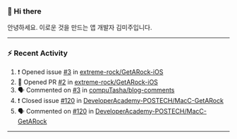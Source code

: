 ### 👋 Hi there 

안녕하세요. 이로운 것을 만드는 앱 개발자 김미주입니다. 

---
### :zap: Recent Activity

<!--START_SECTION:activity-->
1. ❗️ Opened issue [#3](https://github.com/extreme-rock/GetARock-iOS/issues/3) in [extreme-rock/GetARock-iOS](https://github.com/extreme-rock/GetARock-iOS)
2. 💪 Opened PR [#2](https://github.com/extreme-rock/GetARock-iOS/pull/2) in [extreme-rock/GetARock-iOS](https://github.com/extreme-rock/GetARock-iOS)
3. 🗣 Commented on [#3](https://github.com/compuTasha/blog-comments/issues/3) in [compuTasha/blog-comments](https://github.com/compuTasha/blog-comments)
4. ❗️ Closed issue [#120](https://github.com/DeveloperAcademy-POSTECH/MacC-GetARock/issues/120) in [DeveloperAcademy-POSTECH/MacC-GetARock](https://github.com/DeveloperAcademy-POSTECH/MacC-GetARock)
5. 🗣 Commented on [#120](https://github.com/DeveloperAcademy-POSTECH/MacC-GetARock/issues/120) in [DeveloperAcademy-POSTECH/MacC-GetARock](https://github.com/DeveloperAcademy-POSTECH/MacC-GetARock)
<!--END_SECTION:activity-->

---

<!--
**compuTasha/compuTasha** is a ✨ _special_ ✨ repository because its `README.md` (this file) appears on your GitHub profile.

Here are some ideas to get you started:

- 🔭 I’m currently working on ...
- 🌱 I’m currently learning ...
- 👯 I’m looking to collaborate on ...
- 🤔 I’m looking for help with ...
- 💬 Ask me about ...
- 📫 How to reach me: ...
- 😄 Pronouns: ...
- ⚡ Fun fact: ...
-->